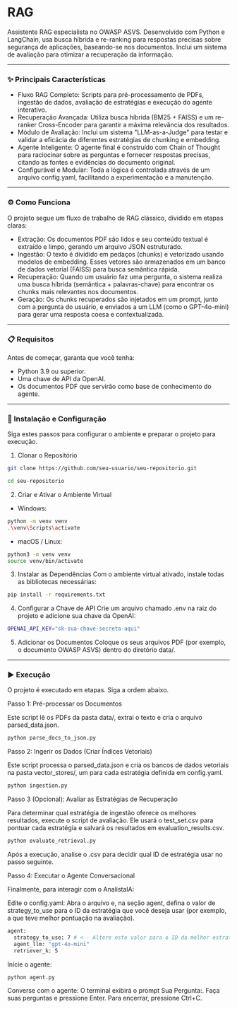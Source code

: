 # RAG
Assistente RAG especialista no OWASP ASVS. Desenvolvido com Python e LangChain, usa busca híbrida e re-ranking para respostas precisas sobre segurança de aplicações, baseando-se nos documentos. Inclui um sistema de avaliação para otimizar a recuperação da informação.

---

### ✨ Principais Características
- Fluxo RAG Completo: Scripts para pré-processamento de PDFs, ingestão de dados, avaliação de estratégias e execução do agente interativo.
- Recuperação Avançada: Utiliza busca híbrida (BM25 + FAISS) e um re-ranker Cross-Encoder para garantir a máxima relevância dos resultados.
- Módulo de Avaliação: Inclui um sistema "LLM-as-a-Judge" para testar e validar a eficácia de diferentes estratégias de chunking e embedding.
- Agente Inteligente: O agente final é construído com Chain of Thought para raciocinar sobre as perguntas e fornecer respostas precisas, citando as fontes e evidências do documento original.
- Configurável e Modular: Toda a lógica é controlada através de um arquivo config.yaml, facilitando a experimentação e a manutenção.

---

### ⚙️ Como Funciona
O projeto segue um fluxo de trabalho de RAG clássico, dividido em etapas claras:

- Extração: Os documentos PDF são lidos e seu conteúdo textual é extraído e limpo, gerando um arquivo JSON estruturado.
- Ingestão: O texto é dividido em pedaços (chunks) e vetorizado usando modelos de embedding. Esses vetores são armazenados em um banco de dados vetorial (FAISS) para busca semântica rápida.
- Recuperação: Quando um usuário faz uma pergunta, o sistema realiza uma busca híbrida (semântica + palavras-chave) para encontrar os chunks mais relevantes nos documentos.
- Geração: Os chunks recuperados são injetados em um prompt, junto com a pergunta do usuário, e enviados a um LLM (como o GPT-4o-mini) para gerar uma resposta coesa e contextualizada.

---

### 📋 Requisitos
Antes de começar, garanta que você tenha:
- Python 3.9 ou superior.
- Uma chave de API da OpenAI.
- Os documentos PDF que servirão como base de conhecimento do agente.

---

### 🚀 Instalação e Configuração
Siga estes passos para configurar o ambiente e preparar o projeto para execução.

1. Clonar o Repositório

```bash
git clone https://github.com/seu-usuario/seu-repositorio.git
```
```bash
cd seu-repositorio
```

2. Criar e Ativar o Ambiente Virtual
- Windows:

```bash
python -m venv venv
.\venv\Scripts\activate
```

- macOS / Linux:

```bash
python3 -m venv venv
source venv/bin/activate
```

3. Instalar as Dependências
Com o ambiente virtual ativado, instale todas as bibliotecas necessárias:

```bash
pip install -r requirements.txt
```

4. Configurar a Chave de API
Crie um arquivo chamado .env na raiz do projeto e adicione sua chave da OpenAI:

```bash
OPENAI_API_KEY="sk-sua-chave-secreta-aqui"
```

5. Adicionar os Documentos
Coloque os seus arquivos PDF (por exemplo, o documento OWASP ASVS) dentro do diretório data/.

---

### ▶️ Execução
O projeto é executado em etapas. Siga a ordem abaixo.

Passo 1: Pré-processar os Documentos

Este script lê os PDFs da pasta data/, extrai o texto e cria o arquivo parsed_data.json.

```bash
python parse_docs_to_json.py
```

Passo 2: Ingerir os Dados (Criar Índices Vetoriais)

Este script processa o parsed_data.json e cria os bancos de dados vetoriais na pasta vector_stores/, um para cada estratégia definida em config.yaml.

```bash
python ingestion.py
```

Passo 3 (Opcional): Avaliar as Estratégias de Recuperação

Para determinar qual estratégia de ingestão oferece os melhores resultados, execute o script de avaliação. Ele usará o test_set.csv para pontuar cada estratégia e salvará os resultados em evaluation_results.csv.

```bash
python evaluate_retrieval.py
```

Após a execução, analise o .csv para decidir qual ID de estratégia usar no passo seguinte.

Passo 4: Executar o Agente Conversacional

Finalmente, para interagir com o AnalistaIA:

Edite o config.yaml: Abra o arquivo e, na seção agent, defina o valor de strategy_to_use para o ID da estratégia que você deseja usar (por exemplo, a que teve melhor pontuação na avaliação).

```bash
agent:
  strategy_to_use: 7 # <-- Altere este valor para o ID da melhor estratégia
  agent_llm: "gpt-4o-mini"
  retriever_k: 5
```

Inicie o agente:

```bash
python agent.py
```

Converse com o agente: O terminal exibirá o prompt Sua Pergunta:. Faça suas perguntas e pressione Enter. Para encerrar, pressione Ctrl+C.
